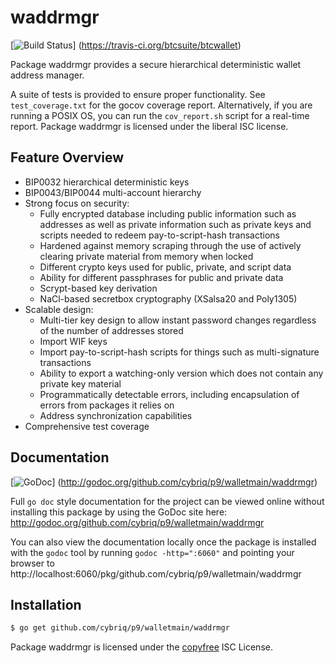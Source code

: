waddrmgr
========

[![Build Status](https://travis-ci.org/btcsuite/btcwallet.png?branch=master)]
(https://travis-ci.org/btcsuite/btcwallet)

Package waddrmgr provides a secure hierarchical deterministic wallet address
manager.

A suite of tests is provided to ensure proper functionality. See
`test_coverage.txt` for the gocov coverage report. Alternatively, if you are
running a POSIX OS, you can run the `cov_report.sh` script for a real-time
report. Package waddrmgr is licensed under the liberal ISC license.

## Feature Overview

- BIP0032 hierarchical deterministic keys
- BIP0043/BIP0044 multi-account hierarchy
- Strong focus on security:
    - Fully encrypted database including public information such as addresses as
      well as private information such as private keys and scripts needed to
      redeem pay-to-script-hash transactions
    - Hardened against memory scraping through the use of actively clearing
      private material from memory when locked
    - Different crypto keys used for public, private, and script data
    - Ability for different passphrases for public and private data
    - Scrypt-based key derivation
    - NaCl-based secretbox cryptography (XSalsa20 and Poly1305)
- Scalable design:
    - Multi-tier key design to allow instant password changes regardless of the
      number of addresses stored
    - Import WIF keys
    - Import pay-to-script-hash scripts for things such as multi-signature
      transactions
    - Ability to export a watching-only version which does not contain any
      private key material
    - Programmatically detectable errors, including encapsulation of errors from
      packages it relies on
    - Address synchronization capabilities
- Comprehensive test coverage

## Documentation

[![GoDoc](https://godoc.org/github.com/cybriq/p9/walletmain/waddrmgr?status.png)]
(http://godoc.org/github.com/cybriq/p9/walletmain/waddrmgr)

Full `go doc` style documentation for the project can be viewed online without
installing this package by using the GoDoc site here:
http://godoc.org/github.com/cybriq/p9/walletmain/waddrmgr

You can also view the documentation locally once the package is installed with
the `godoc` tool by running `godoc -http=":6060"` and pointing your browser to
http://localhost:6060/pkg/github.com/cybriq/p9/walletmain/waddrmgr

## Installation

```bash
$ go get github.com/cybriq/p9/walletmain/waddrmgr
```

Package waddrmgr is licensed under the [copyfree](http://copyfree.org) ISC
License.
